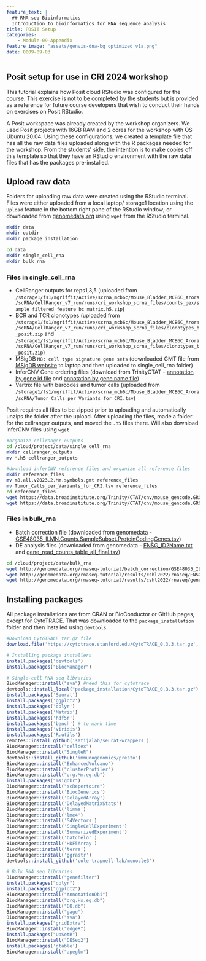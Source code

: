 ```yaml
---
feature_text: |
  ## RNA-seq Bioinformatics
  Introduction to bioinformatics for RNA sequence analysis
title: POSIT Setup
categories:
    - Module-09-Appendix
feature_image: "assets/genvis-dna-bg_optimized_v1a.png"
date: 0009-09-03
---
```


## Posit setup for use in CRI 2024 workshop

This tutorial explains how Posit cloud RStudio was configured for the course. This exercise is not to be completed by the students but is provided as a reference for future course developers that wish to conduct their hands on exercises on Posit RStudio.

A Posit workspace was already created by the workshop organizers. We used Posit projects with 16GB RAM and 2 cores for the workshop with OS Ubuntu 20.04. Using these configurations, we created a template file that has all the raw data files uploaded along with the R packages needed for the workshop. From the students' side, the intention is to make copies off this template so that they have an RStudio environment with the raw data files that has the packages pre-installed.

## Upload raw data

Folders for uploading raw data were created using the RStudio terminal. Files were either uploaded from a local laptop/ storage1 location using the `Upload` feature in the bottom right pane of the RStudio window; or downloaded from [genomedata.org](http://genomedata.org) using `wget` from the RStudio terminal. 

```bash
mkdir data
mkdir outdir
mkdir package_installation

cd data
mkdir single_cell_rna
mkdir bulk_rna
```

### Files in single_cell_rna
- CellRanger outputs for reps1,3,5 (uploaded from `/storage1/fs1/mgriffit/Active/scrna_mcb6c/Mouse_Bladder_MCB6C_Arora/scRNA/CellRanger_v7_run/runs/cri_workshop_scrna_files/counts_gex/sample_filtered_feature_bc_matrix.h5.zip`)
- BCR and TCR clonotypes (uploaded from `/storage1/fs1/mgriffit/Active/scrna_mcb6c/Mouse_Bladder_MCB6C_Arora/scRNA/CellRanger_v7_run/runs/cri_workshop_scrna_files/clonotypes_b_posit.zip` and `/storage1/fs1/mgriffit/Active/scrna_mcb6c/Mouse_Bladder_MCB6C_Arora/scRNA/CellRanger_v7_run/runs/cri_workshop_scrna_files/clonotypes_t_posit.zip`)
- MSigDB `M8: cell type signature gene sets` (downloaded GMT file from [MSigDB website](https://www.gsea-msigdb.org/gsea/msigdb/download_file.jsp?filePath=/msigdb/release/2023.2.Mm/m8.all.v2023.2.Mm.symbols.gmt) to laptop and then uploaded to single_cell_rna folder)
- InferCNV Gene ordering files (download from TrinityCTAT - [annotation by gene id file](https://data.broadinstitute.org/Trinity/CTAT/cnv/mouse_gencode.GRCm38.p6.vM25.basic.annotation.by_gene_id.infercnv_positions) and [annotation by gene name file](https://data.broadinstitute.org/Trinity/CTAT/cnv/mouse_gencode.GRCm38.p6.vM25.basic.annotation.by_gene_name.infercnv_positions))
- Vartrix file with barcodes and tumor calls (uploaded from `/storage1/fs1/mgriffit/Active/scrna_mcb6c/Mouse_Bladder_MCB6C_Arora/scRNA/Tumor_Calls_per_Variants_for_CRI.tsv`)

Posit requires all files to be zipped prior to uploading and automatically unzips the folder after the upload. After uploading the files, made a folder for the cellranger outputs, and moved the `.h5` files there. Will also download inferCNV files using `wget`
```bash
#organize cellranger outputs
cd /cloud/project/data/single_cell_rna
mkdir cellranger_outputs
mv *.h5 cellranger_outputs

#download inferCNV reference files and organize all reference files
mkdir reference_files
mv m8.all.v2023.2.Mm.symbols.gmt reference_files
mv Tumor_Calls_per_Variants_for_CRI.tsv reference_files
cd reference_files
wget https://data.broadinstitute.org/Trinity/CTAT/cnv/mouse_gencode.GRCm38.p6.vM25.basic.annotation.by_gene_id.infercnv_positions
wget https://data.broadinstitute.org/Trinity/CTAT/cnv/mouse_gencode.GRCm38.p6.vM25.basic.annotation.by_gene_name.infercnv_positions
````

### Files in bulk_rna
- Batch correction file (downloaded from genomedata - [GSE48035_ILMN.Counts.SampleSubset.ProteinCodingGenes.tsv](http://genomedata.org/rnaseq-tutorial/batch_correction/GSE48035_ILMN.Counts.SampleSubset.ProteinCodingGenes.tsv))
- DE analysis files (downloaded from genomedata - [ENSG_ID2Name.txt](http://genomedata.org/rnaseq-tutorial/results/cshl2022/rnaseq/ENSG_ID2Name.txt) and [gene_read_counts_table_all_final.tsv](http://genomedata.org/rnaseq-tutorial/results/cshl2022/rnaseq/gene_read_counts_table_all_final.tsv))

```bash
cd /cloud/project/data/bulk_rna
wget http://genomedata.org/rnaseq-tutorial/batch_correction/GSE48035_ILMN.Counts.SampleSubset.ProteinCodingGenes.tsv
wget http://genomedata.org/rnaseq-tutorial/results/cshl2022/rnaseq/ENSG_ID2Name.txt
wget http://genomedata.org/rnaseq-tutorial/results/cshl2022/rnaseq/gene_read_counts_table_all_final.tsv
```

## Installing packages

All package installations are from CRAN or BioConductor or GitHub pages, except for CytoTRACE. That was downloaded to the `package_installation` folder and then installed using `devtools`. 

```R
#Download CytoTRACE tar.gz file
download.file('https://cytotrace.stanford.edu/CytoTRACE_0.3.3.tar.gz', destfile = 'package_installation/CytoTRACE_0.3.3.tar.gz')

# Installing package installers
install.packages('devtools')
install.packages("BiocManager")

# Single-cell RNA seq libraries
BiocManager::install("sva") #need this for cytotrace
devtools::install_local("package_installation/CytoTRACE_0.3.3.tar.gz")
install.packages('Seurat')
install.packages('ggplot2')
install.packages('dplyr')
install.packages('Matrix')
install.packages('hdf5r')
install.packages('bench') # to mark time
install.packages('viridis')
install.packages('R.utils')
remotes::install_github('satijalab/seurat-wrappers')
BiocManager::install("celldex")
BiocManager::install("SingleR")
devtools::install_github('immunogenomics/presto')
BiocManager::install("EnhancedVolcano")
BiocManager::install("clusterProfiler")
BiocManager::install("org.Mm.eg.db")
install.packages("msigdbr")
BiocManager::install("scRepertoire")
BiocManager::install('BiocGenerics')
BiocManager::install('DelayedArray')
BiocManager::install('DelayedMatrixStats')
BiocManager::install('limma')
BiocManager::install('lme4')
BiocManager::install('S4Vectors')
BiocManager::install('SingleCellExperiment')
BiocManager::install('SummarizedExperiment')
BiocManager::install('batchelor')
BiocManager::install('HDF5Array')
BiocManager::install('terra')
BiocManager::install('ggrastr')
devtools::install_github('cole-trapnell-lab/monocle3')

# Bulk RNA seq libraries
BiocManager::install("genefilter")
install.packages("dplyr")
install.packages("ggplot2")
BiocManager::install("AnnotationDbi")
BiocManager::install("org.Hs.eg.db")
BiocManager::install("GO.db")
BiocManager::install("gage")
BiocManager::install("sva")
install.packages("gridExtra")
BiocManager::install("edgeR")
install.packages("UpSetR")
BiocManager::install("DESeq2")
install.packages('gtable')
BiocManager::install("apeglm")

```









